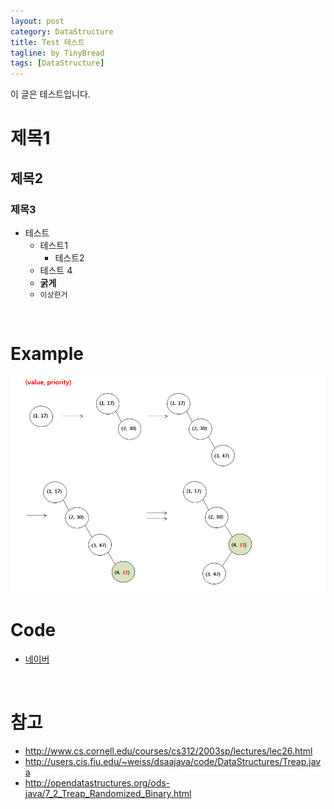 ```yaml
---
layout: post
category: DataStructure
title: Test 테스트
tagline: by TinyBread
tags: [DataStructure]
---
```


이 글은 테스트입니다.

<!--more-->

# 제목1  
## 제목2  
### 제목3  

* 테스트      
	* 테스트1      
		* 테스트2  
	* 테스트 4  
	* **굵게**   
	* `이상한거`  
  
<br>  

# Example  

<img src="/assets/themes/Snail/img/DataStructure/Treap/example1.png" alt="">  
  
 


# Code
* [네이버](http://www.naver.com)
  
<br>  

# 참고
* http://www.cs.cornell.edu/courses/cs312/2003sp/lectures/lec26.html  
* http://users.cis.fiu.edu/~weiss/dsaajava/code/DataStructures/Treap.java 
* http://opendatastructures.org/ods-java/7_2_Treap_Randomized_Binary.html   